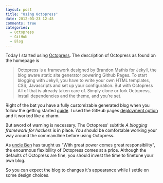```yaml
---
layout: post
title: "Using Octopress"
date: 2012-03-23 12:48
comments: true
categories:
  - Octopress
  - GitHub
  - Blog
---
```


Today I started using 
[Octopress](http://octopress.org/ "Homepage of Octopress"). The
description of Octopress as found on the homepage is

> Octopress is a framework designed by Brandon Mathis for Jekyll, the
> blog aware static site generator powering Github Pages. To start
> blogging with Jekyll, you have to write your own HTML templates,
> CSS, Javascripts and set up your configuration. But with Octopress
> All of that is already taken care of. Simply clone or fork
> Octopress, install dependencies and the theme, and you’re set.

Right of the bat you have a fully customizable generated blog when you
follow the getting started [guide](http://octopress.org/docs/setup/ "Octopress Setup").
I used the GitHub pages 
[deployment option](http://octopress.org/docs/deploying/github/ "Octopress on GitHub pages deployement")
and it worked like a charm.

But aword of warning is necessary. The Octopress' subtitle *A blogging
framework for hackers* is in place. You should be comfortable working
your way around the commandline before using Octopress.

As [uncle Ben](http://arxiv.org/abs/1203.3602 "Wikipedia on the fictional character 'Uncle Ben'") 
has taught us "With great power comes great responsibility", the
enourmous flexibillity of Octopress comes at a price. Although the
defaults of Octopress are fine, you should invest the time to finetune
your own blog.

So you can expect the blog to changes it's appearance while I settle
on some design choices. 
